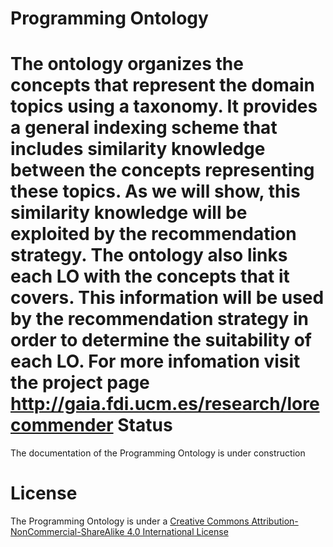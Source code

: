 Programming Ontology
====================
The ontology organizes the concepts that represent the domain topics using a taxonomy. It provides a general indexing scheme that includes similarity knowledge between the concepts representing these topics. As we will show, this similarity knowledge will be exploited by the recommendation strategy. The ontology also links each LO with the concepts that it covers. This information will be used by the recommendation strategy in order to determine the suitability of each LO.
For more infomation visit the project page http://gaia.fdi.ucm.es/research/lorecommender
Status
=======
The documentation of the Programming Ontology is under construction

License
=======

The Programming Ontology is under a <a rel="license" href="http://creativecommons.org/licenses/by-nc-sa/4.0/">Creative Commons Attribution-NonCommercial-ShareAlike 4.0 International License</a></dl>
